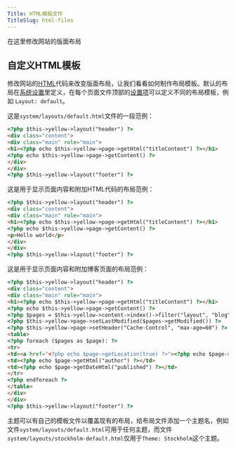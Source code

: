 ```yaml
---
Title: HTML模板文件
TitleSlug: html-files
---
```

在这里修改网站的版面布局

## 自定义HTML模板

修改网站的[HTML](https://www.w3schools.com/html/)代码来改变版面布局，让我们看看如何制作布局模板。默认的布局在[系统设置](adjusting-system#system-settings)里定义，在每个页面文件顶部的[设置项](markdown-cheat-sheet#settings)可以定义不同的布局模板，例如 `Layout: default`。

这是`system/layouts/default.html`文件的一段范例：

``` html
<?php $this->yellow->layout("header") ?>
<div class="content">
<div class="main" role="main">
<h1><?php echo $this->yellow->page->getHtml("titleContent") ?></h1>
<?php echo $this->yellow->page->getContent() ?>
</div>
</div>
<?php $this->yellow->layout("footer") ?>
```

这是用于显示页面内容和附加HTML代码的布局范例：

``` html
<?php $this->yellow->layout("header") ?>
<div class="content">
<div class="main" role="main">
<h1><?php echo $this->yellow->page->getHtml("titleContent") ?></h1>
<?php echo $this->yellow->page->getContent() ?>
<p>Hello world</p>
</div>
</div>
<?php $this->yellow->layout("footer") ?>
```

这是用于显示页面内容和附加博客页面的布局范例：

``` html
<?php $this->yellow->layout("header") ?>
<div class="content">
<div class="main" role="main">
<h1><?php echo $this->yellow->page->getHtml("titleContent") ?></h1>
<?php echo $this->yellow->page->getContent() ?>
<?php $pages = $this->yellow->content->index()->filter("layout", "blog")->sort("published", false)->limit(5) ?>
<?php $this->yellow->page->setLastModified($pages->getModified()) ?>
<?php $this->yellow->page->setHeader("Cache-Control", "max-age=60") ?>
<table>
<?php foreach ($pages as $page): ?>
<tr>
<td><a href="<?php echo $page->getLocation(true) ?>"><?php echo $page->getHtml("title") ?></a></td>
<td><?php echo $page->getHtml("author") ?></td>
<td><?php echo $page->getDateHtml("published") ?></td>
</tr>
<?php endforeach ?>
</table>
</div>
</div>
<?php $this->yellow->layout("footer") ?>
```

主题可以有自己的模板文件以覆盖现有的布局，给布局文件添加一个主题名，例如文件`system/layouts/default.html`可用于任何主题，而文件`system/layouts/stockholm-default.html`仅用于`Theme: Stockholm`这个主题。

